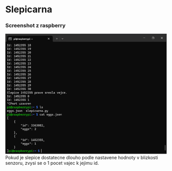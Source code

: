 # Slepicarna

### Screenshot z raspberry
![screenshot from raspberry](./rasp_screen.png)
Pokud je slepice dostatecne dlouho podle nastavene hodnoty v blizkosti senzoru, zvysi se o 1 pocet vajec k jejimu id.
